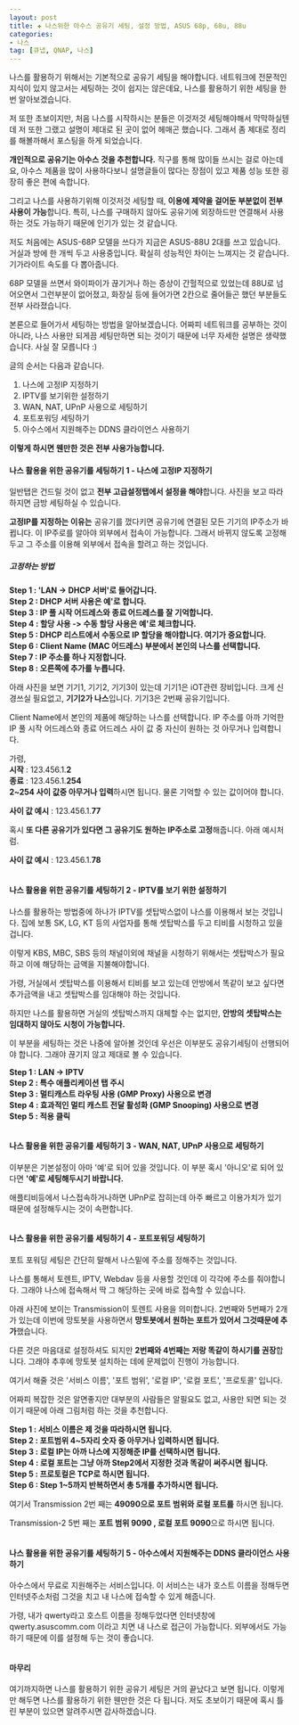 ```yaml
---  
layout: post  
title: ✚ 나스위한 아수스 공유기 세팅, 설정 방법, ASUS 68p, 68u, 88u
categories:
- 나스
tag: [큐냅, QNAP, 나스]
---  
```

<p class="drop-korean">
나스를 활용하기 위해서는 기본적으로 공유기 세팅을 해야합니다. 네트워크에 전문적인 지식이 있지 않고서는 세팅하는 것이 쉽지는 않은데요, 나스를 활용하기 위한 세팅을 한 번 알아보겠습니다.
</p>

저 또한 초보이지만, 처음 나스를 시작하시는 분들은 이것저것 세팅해야해서 막막하실텐데 저 또한 그랬고 설명이 제대로 된 곳이 없어 헤매곤 했습니다. 그래서 좀 제대로 정리를 해볼까해서 포스팅을 하게 되었습니다.

**개인적으로 공유기는 아수스 것을 추천합니다.** 직구를 통해 많이들 쓰시는 걸로 아는데요, 아수스 제품을 많이 사용하다보니 설명글들이 많다는 장점이 있고 제품 성능 또한 굉장히 좋은 편에 속합니다.

그리고 나스를 사용하기위해 이것저것 세팅할 때, **이용에 제약을 걸어둔 부분없이 전부 사용이 가능**합니다. 특히, 나스를 구매하지 않아도 공유기에 외장하드만 연결해서 사용하는 것도 가능하기 때문에 인기가 있는 것 같습니다.

저도 처음에는 ASUS-68P 모델을 쓰다가 지금은 ASUS-88U 2대를 쓰고 있습니다. 거실과 방에 한 개씩 두고 사용중입니다. 확실히 성능적인 차이는 느껴지는 것 같습니다. 기가라이트 속도를 다 뽑아줍니다.

68P 모델을 쓰면서 와이파이가 끊기거나 하는 증상이 간헐적으로 있었는데 88U로 넘어오면서 그런부분이 없어졌고, 화장실 등에 들어가면 2칸으로 줄어들곤 했던 부분들도 전부 사라졌습니다.

본론으로 들어가서 세팅하는 방법을 알아보겠습니다. 어짜피 네트워크를 공부하는 것이 아니라, 나스 사용만 되게끔 세팅만하면 되는 것이기 때문에 너무 자세한 설명은 생략했습니다. 사실 잘 모릅니다 :)

글의 순서는 다음과 같습니다.
1. 나스에 고정IP 지정하기
2. IPTV를 보기위한 설정하기
3. WAN, NAT, UPnP 사용으로 세팅하기
4. 포트포워딩 세팅하기
5. 아수스에서 지원해주는 DDNS 클라이언스 사용하기

**이렇게 하시면 웬만한 것은 전부 사용가능합니다.**


#### 나스 활용을 위한 공유기를 세팅하기 1 - 나스에 고정IP 지정하기
일반탭은 건드릴 것이 없고 **전부 고급설정탭에서 설정을 해야**합니다. 사진을 보고 따라하지면 금방 세팅하실 수 있습니다.

**고정IP를 지정하는 이유는** 공유기를 껐다키면 공유기에 연결된 모든 기기의 IP주소가 바뀝니다. 이 IP주로를 알아야 외부에서 접속이 가능합니다. 그래서 바뀌지 않도록 고정해두고 그 주소를 이용해 외부에서 접속을 할려고 하는 것입니다.

##### 고정하는 방법
**Step 1 : 'LAN -> DHCP 서버'로 들어갑니다.** <br>
**Step 2 : DHCP 서버 사용은 예'로 합니다.** <br>
**Step 3 : IP 풀 시작 어드레스와 종료 어드레스를 잘 기억합니다.** <br>
**Step 4 : 할당 사용 -> 수동 할당 사용은 예'로 체크합니다.** <br>
**Step 5 : DHCP 리스트에서 수동으로 IP 할당을 해야합니다. 여기가 중요합니다.** <br>
**Step 6 : Client Name (MAC 어드레스) 부분에서 본인의 나스를 선택합니다.** <br>
**Step 7 : IP 주소를 하나 지정합니다.** <br>
**Step 8 : 오른쪽에 추가를 누릅니다.** <br>

아래 사진을 보면 기기1, 기기2, 기기3이 있는데 기기1은 iOT관련 장비입니다. 크게 신경쓰실 필요없고, **기기2가 나스**입니다. 기기3은 2번째 공유기입니다.

Client Name에서 본인의 제품에 해당하는 나스를 선택합니다. IP 주소를 아까 기억한 IP 풀 시작 어드레스와 종료 어드레스 사이 값 중 자신이 원하는 것 아무거나 입력합니다.

가령, <br>
**시작** : 123.456.1.**2** <br>
**종료** : 123.456.1.**254** <br>
**2~254 사이 값중 아무거나 입력**하시면 됩니다. 물론 기억할 수 있는 값이어야 합니다. <br>

**사이 값 예시** : 123.456.1.**77** <br>

혹시 **또 다른 공유기가 있다면 그 공유기도 원하는 IP주소로 고정**해줍니다. 아래 예시처럼.

**사이 값 예시** : 123.456.1.**78** <br>

<div class="markdown-image">
<img src="/assets/article_images/2018-08-14-nas-router/1.jpg" alt="" align="middle"/> </div>

#### 나스 활용을 위한 공유기를 세팅하기 2 - IPTV를 보기 위한 설정하기
나스를 활용하는 방법중에 하나가 IPTV를 셋탑박스없이 나스를 이용해서 보는 것입니다. 집에 보통 SK, LG, KT 등의 사업자를 통해 셋탑박스를 두고 티비를 시청하고 있을 겁니다.

이렇게 KBS, MBC, SBS 등의 채널이외에 채널을 시청하기 위해서는 셋탑박스가 필요하고 이에 해당하는 금액을 지불해야합니다.

가령, 거실에서 셋탑박스를 이용해서 티비를 보고 있는데 안방에서 똑같이 보고 싶다면 추가금액을 내고 셋탑박스를 임대해야 하는 것입니다.

하지만 나스를 활용하면 거실의 셋탑박스까지 대체할 수는 없지만, **안방의 셋탑박스는 임대하지 않아도 시청이 가능합니다.**

이 부분을 세팅하는 것은 나중에 알아볼 것인데 우선은 이부분도 공유기세팅이 선행되어야 합니다. 그래야 끊기지 않고 제대로 볼 수 있습니다.

**Step 1 : LAN -> IPTV** <br>
**Step 2 : 특수 애플리케이션 탭 주시** <br>
**Step 3 : 멀티캐스트 라우팅 사용 (GMP Proxy) 사용으로 변경** <br>
**Step 4 : 효과적인 멀티 캐스트 전달 활성화 (GMP Snooping) 사용으로 변경** <br>
**Step 5 : 적용 클릭** <br>

<div class="markdown-image">
<img src="/assets/article_images/2018-08-14-nas-router/2.jpg" alt="" align="middle"/> </div>

#### 나스 활용을 위한 공유기를 세팅하기 3 - WAN, NAT, UPnP 사용으로 세팅하기
이부분은 기본설정이 아마 '예'로 되어 있을 것입니다. 이 부분 혹시 '아니오'로 되어 있다면 **'예'로 세팅해두시기 바랍니다.**

애플티비등에서 나스접속하거나하면 UPnP로 잡히는데 아주 빠르고 이용가치가 있기 때문에 설정해두시는 것이 속편합니다.

<div class="markdown-image">
<img src="/assets/article_images/2018-08-14-nas-router/3.jpg" alt="" align="middle"/> </div>

#### 나스 활용을 위한 공유기를 세팅하기 4 - 포트포워딩 세팅하기
포트 포워딩 세팅은 간단히 말해서 나스밑에 주소를 정해주는 것입니다.

나스를 통해서 토렌트, IPTV, Webdav 등을 사용할 것인데 이 각각에 주소를 줘야합니다. 그래야 나스에 접속해서 딱 그 해당하는 곳에 바로 접속할 수 있습니다.

아래 사진에 보이는 Transmission이 토렌트 사용을 의미합니다. 2번째와 5번째가 2개가 있는데 이번에 망토봇을 사용하면서 **망토봇에서 원하는 포트가 있어서 그것때문에 추가**했습니다.

다른 것은 마음대로 설정하셔도 되지만 **2번째와 4번째는 저랑 똑같이 하시기를 권장**합니다. 그래야 추후에 망토봇 설치하는 데에 문제없이 진행이 가능합니다.

여기서 해줄 것은 '서비스 이름', '포트 범위', '로컬 IP', '로컬 포트', '프로토콜' 입니다.

어짜피 복잡한 것은 알면좋지만 대부분의 사람들은 알필요도 없고, 사용만 되면 되는 것이기 때문에 아래 그림처럼 하는 것을 추천합니다.

**Step 1 : 서비스 이름은 제 것을 따라하시면 됩니다.** <br>
**Step 2 : 포트범위 4~5자리 숫자 중 아무거나 입력하시면 됩니다.** <br>
**Step 3 : 로컬 IP는 아까 나스에 지정해준 IP를 선택하시면 됩니다.** <br>
**Step 4 : 로컬 포트는 그냥 아까 Step2에서 지정한 것과 똑같이 써주시면 됩니다.** <br>
**Step 5 : 프로토컬은 TCP로 하시면 됩니다.** <br>
**Step 6 : Step 1~5까지 반복하면서 총 5개를 추가하시면 됩니다.** <br>

여기서 Transmission 2번 째는 **49090으로 포트 범위와 로컬 포트를** 하시면 됩니다.

Transmission-2 5번 째는 **포트 범위 9090 , 로컬 포트 9090**으로 하시면 됩니다.

<div class="markdown-image">
<img src="/assets/article_images/2018-08-14-nas-router/4.jpg" alt="" align="middle"/> </div>

#### 나스 활용을 위한 공유기를 세팅하기 5 - 아수스에서 지원해주는 DDNS 클라이언스 사용하기
아수스에서 무료로 지원해주는 서비스입니다. 이 서비스는 내가 호스트 이름을 정해두면 인터넷주소처럼 그것을 치고 내 나스에 접속할 수 있게 해줍니다.

가령, 내가 qwerty라고 호스트 이름을 정해두었다면 인터넷창에 qwerty.asuscomm.com 이라고 치면 내 나스로 접근이 가능합니다. 외부에서도 가능하기 때문에 이를 설정해 두는 것이 좋습니다.

<div class="markdown-image">
<img src="/assets/article_images/2018-08-14-nas-router/5.jpg" alt="" align="middle"/> </div>

#### 마무리
여기까지하면 나스를 활용하기 위한 공유기 세팅은 거의 끝났다고 보면 됩니다. 이렇게만 해두면 나스를 활용하기 위한 웬만한 것은 다 됩니다.
저도 초보이기 때문에 혹시 틀린 부분이 있으면 알려주시면 감사하겠습니다.
